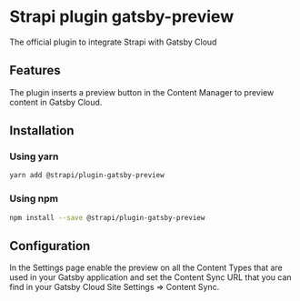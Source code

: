 # Strapi plugin gatsby-preview

The official plugin to integrate Strapi with Gatsby Cloud

## Features

The plugin inserts a preview button in the Content Manager to preview content in Gatsby Cloud.

## Installation

### Using yarn

```sh
yarn add @strapi/plugin-gatsby-preview
```

### Using npm

```sh
npm install --save @strapi/plugin-gatsby-preview
```

## Configuration

In the Settings page enable the preview on all the Content Types that are used in your Gatsby application and set the Content Sync URL that you can find in your Gatsby Cloud Site Settings => Content Sync.
